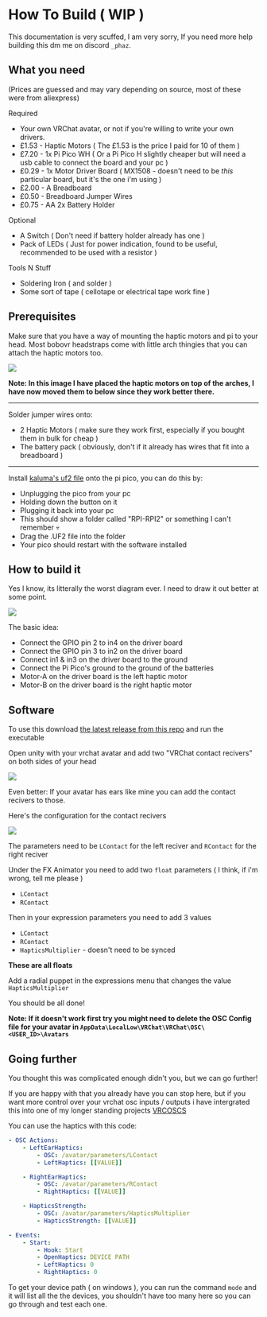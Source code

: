 # How To Build ( WIP )

This documentation is very scuffed, I am very sorry, If you need more help building this dm me on discord `_phaz`.

## What you need

(Prices are guessed and may vary depending on source, most of these were from aliexpress)

Required
- Your own VRChat avatar, or not if you're willing to write your own drivers.
- £1.53 - Haptic Motors ( The £1.53 is the price I paid for 10 of them )
- £7.20 - 1x Pi Pico WH ( Or a Pi Pico H slightly cheaper but will need a usb cable to connect the board and your pc )
- £0.29 - 1x Motor Driver Board ( MX1508 - doesn't need to be *this* particular board, but it's the one i'm using )
- £2.00 - A Breadboard
- £0.50 - Breadboard Jumper Wires
- £0.75 - AA 2x Battery Holder

Optional
- A Switch  ( Don't need if battery holder already has one )
- Pack of LEDs ( Just for power indication, found to be useful, recommended to be used with a resistor )

Tools N Stuff
- Soldering Iron ( and solder )
- Some sort of tape ( cellotape or electrical tape work fine )

## Prerequisites

Make sure that you have a way of mounting the haptic motors and pi to your head. Most bobovr headstraps come with little arch thingies that you can attach the haptic motors too.

![](https://i.phazed.xyz/bQgO4aNqQ9VGV.png)

**Note: In this image I have placed the haptic motors on top of the arches, I have now moved them to below since they work better there.**

<hr />

Solder jumper wires onto:
- 2 Haptic Motors ( make sure they work first, especially if you bought them in bulk for cheap )
- The battery pack ( obviously, don't if it already has wires that fit into a breadboard )

<hr />

Install [kaluma's uf2 file](https://kalumajs.org/download/) onto the pi pico, you can do this by:
- Unplugging the pico from your pc
- Holding down the button on it
- Plugging it back into your pc
- This should show a folder called "RPI-RPI2" or something I can't remember 💀
- Drag the .UF2 file into the folder
- Your pico should restart with the software installed

## How to build it

Yes I know, its litterally the worst diagram ever. I need to draw it out better at some point.

![](https://i.phazed.xyz/IqwOtd3hNZlwt.png)

The basic idea:
- Connect the GPIO pin 2 to in4 on the driver board
- Connect the GPIO pin 3 to in2 on the driver board
- Connect in1 & in3 on the driver board to the ground
- Connect the Pi Pico's ground to the ground of the batteries
- Motor-A on the driver board is the left haptic motor
- Motor-B on the driver board is the right haptic motor

## Software

To use this download [the latest release from this repo](https://github.com/phaze-the-dumb/headhaptics-gui/releases/latest) and run the executable

Open unity with your vrchat avatar and add two "VRChat contact recivers" on both sides of your head

![](https://i.phazed.xyz/r9yhY77FL6T8M.png)

Even better: If your avatar has ears like mine you can add the contact recivers to those.

Here's the configuration for the contact recivers

![](https://i.phazed.xyz/PB*0GrJXrbpy4.png)

The parameters need to be `LContact` for the left reciver and `RContact` for the right reciver

Under the FX Animator you need to add two `float` parameters ( I think, if i'm wrong, tell me please )

- `LContact`
- `RContact`

Then in your expression parameters you need to add 3 values

- `LContact`
- `RContact`
- `HapticsMultiplier` - doesn't need to be synced

**These are all floats**

Add a radial puppet in the expressions menu that changes the value `HapticsMultiplier`

You should be all done!

**Note: If it doesn't work first try you might need to delete the OSC Config file for your avatar in `AppData\LocalLow\VRChat\VRChat\OSC\<USER_ID>\Avatars`**

## Going further

You thought this was complicated enough didn't you, but we can go further!

If you are happy with that you already have you can stop here, but if you want more control over your vrchat osc inputs / outputs i have intergrated this into one of my longer standing projects [VRCOSCS](https://github.com/phaze-the-dumb/VRCOSCS)

You can use the haptics with this code:

```yml
- OSC Actions:
    - LeftEarHaptics:
        - OSC: /avatar/parameters/LContact
        - LeftHaptics: [[VALUE]]

    - RightEarHaptics:
        - OSC: /avatar/parameters/RContact
        - RightHaptics: [[VALUE]]

    - HapticsStrength:
        - OSC: /avatar/parameters/HapticsMultiplier
        - HapticsStrength: [[VALUE]]

- Events:
    - Start:
        - Hook: Start
        - OpenHaptics: DEVICE PATH
        - LeftHaptics: 0
        - RightHaptics: 0
```

To get your device path ( on windows ), you can run the command `mode` and it will list all the the devices, you shouldn't have too many here so you can go through and test each one.
